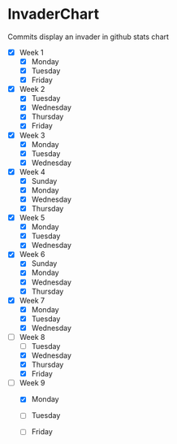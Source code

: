 # InvaderChart
Commits display an invader in github stats chart 
    
- [X] Week 1
  - [X] Monday
  - [X] Tuesday
  - [X] Friday
- [X] Week 2
  - [X] Tuesday
  - [X] Wednesday
  - [X] Thursday
  - [X] Friday
- [X] Week 3
  - [X] Monday
  - [X] Tuesday
  - [X] Wednesday
- [X] Week 4
  - [X] Sunday
  - [X] Monday
  - [X] Wednesday
  - [X] Thursday
- [X] Week 5
  - [X] Monday
  - [X] Tuesday
  - [X] Wednesday
- [X] Week 6
  - [X] Sunday
  - [X] Monday
  - [X] Wednesday
  - [X] Thursday
- [X] Week 7
  - [X] Monday
  - [X] Tuesday
  - [X] Wednesday
- [ ] Week 8
  - [ ] Tuesday
  - [X] Wednesday
  - [X] Thursday
  - [X] Friday
- [ ] Week 9
  - [X] Monday
  - [ ] Tuesday
  - [ ] Friday

 
